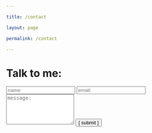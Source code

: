 ```yaml
---

title: /contact

layout: page

permalink: /contact

---
```



# Talk to me:


<form>

  <input type="text" id="name" name="name" placeholder="name:" autocomplete="off">

  <input type="text" id="email" name="email" placeholder="email:" autocomplete="off">

  <textarea rows="5" id="message" name="message" placeholder="message:" autocomplete="off"></textarea>

  <input type="submit" value="[ submit ]">

</form>
